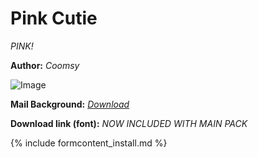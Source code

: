 # Pink Cutie
*PINK!*

**Author:** *Coomsy*

![Image](https://cdn.discordapp.com/attachments/704454914092302367/704732285974478888/StationeryGreen-1.png)

**Mail Background:** *[Download](https://drive.google.com/file/d/1Q0mYjy_R0S1hEHkAajFEnLkXAtamGyp1/view?usp=sharing)*

**Download link (font):** *NOW INCLUDED WITH MAIN PACK*

{% include formcontent_install.md %}

